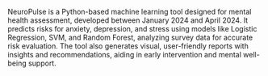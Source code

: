 NeuroPulse is a Python-based machine learning tool designed for mental health assessment, developed between January 2024 and April 2024. It predicts risks for anxiety, depression, and stress using models like Logistic Regression, SVM, and Random Forest, analyzing survey data for accurate risk evaluation. The tool also generates visual, user-friendly reports with insights and recommendations, aiding in early intervention and mental well-being support.

